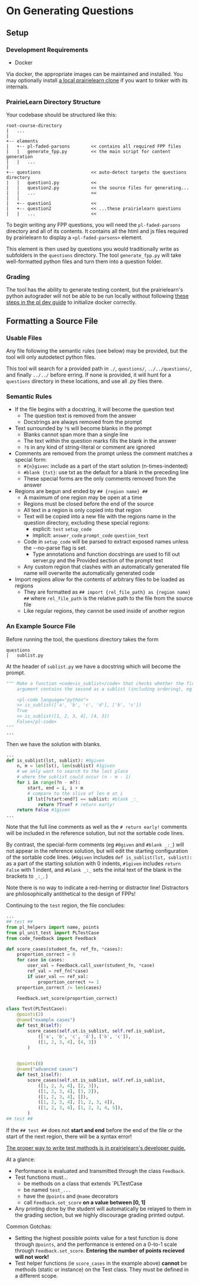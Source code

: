 # On Generating Questions

## Setup

### Development Requirements

- Docker

Via docker, the appropriate images can be maintained and installed. 
You may optionally install [a local prairielearn clone](https://github.com/PrairieLearn/PrairieLearn) if you want to tinker with its internals.


### PrairieLearn Directory Structure

Your codebase should be structured like this:
```
root-course-directory
|   ...
|
+-- elements
|   +-- pl-faded-parsons        << contains all required FPP files
|   |   generate_fpp.py         << the main script for content generation
|   |   ...
|
+-- questions                   << auto-detect targets the questions directory
|   |   question1.py            <<
|   |   question2.py            << the source files for generating...
|   |   ...                     <<
|   |
|   +-- question1               <<
|   +-- question2               << ...these prairielearn questions
|   |   ...                     <<
```

To begin writing any FPP questions, you will need the `pl-faded-parsons` directory and all of its contents. 
It contains all the html and js files required by prairielearn to display a `<pl-faded-parsons>` element.

This element is then used by questions you would traditionally write as subfolders in the `questions` directory. 
The tool `generate_fpp.py` will take well-formatted python files and turn them into a question folder.

### Grading

The tool has the ability to generate testing content, but the prairielearn's python autograder will not be able to be run locally without following [these steps in the pl dev guide](https://prairielearn.readthedocs.io/en/latest/externalGrading/#running-locally-for-development) to initialize docker correctly.

## Formatting a Source File

### Usable Files

Any file following the semantic rules (see below) may be provided, but the tool will only autodetect python files.

This tool will search for a provided path in `./`, `questions/`, `../../questions/`, and finally `../../` before erring.
If none is provided, it will hunt for a `questions` directory in these locations, and use all .py files there.
 
### Semantic Rules
 - If the file begins with a docstring, it will become the question text
     - The question text is removed from the answer
     - Docstrings are always removed from the prompt
 - Text surrounded by `?`s will become blanks in the prompt
     - Blanks cannot span more than a single line
     - The text within the question marks fills the blank in the answer
     - `?`s in any kind of string-literal or comment are ignored
 - Comments are removed from the prompt unless the comment matches a special form: 
     - `#{n}given`: include as a part of the start solution (n-times-indented)
     - `#blank {txt}`: use txt as the default for a blank in the preceding line
     - These special forms are the only comments removed from the answer
 - Regions are begun and ended by `## {region name} ##`
     - A maximum of one region may be open at a time
     - Regions must be closed before the end of the source
     - All text in a region is only copied into that region
     - Text will be copied into a new file with the regions name in the
       question directory, excluding these special regions:
         - explicit: `test` `setup_code`
         - implicit: `answer_code` `prompt_code` `question_text`
     - Code in `setup_code` will be parsed to extract exposed names unless the --no-parse
       flag is set. 
         - Type annotations and function docstrings are used to fill out server.py and the Provided section of the prompt text
     - Any custom region that clashes with an automatically generated file name
       will overwrite the automatically generated code
 - Import regions allow for the contents of arbitrary files to be loaded as regions
     - They are formatted as `## import {rel_file_path} as {region name} ##`
        where `rel_file_path` is the relative path to the file from the source file
     - Like regular regions, they cannot be used inside of another region

### An Example Source File

Before running the tool, the questions directory takes the form
```
questions
|   sublist.py
```

At the header of `sublist.py` we have a docstring which will become the prompt.
``` python
""" Make a function <code>is_sublist</code> that checks whether the first
    argument contains the second as a sublist (including ordering), eg

    <pl-code language="python">
    >> is_sublist(['a', 'b', 'c', 'd'], ['b', 'c'])
    True
    >> is_sublist([1, 2, 3, 4], [4, 3])
    False</pl-code>
"""
...
```

Then we have the solution with blanks.
``` python
...
def is_sublist(lst, sublist): #0given
    n, m = len(lst), len(sublist) #1given
    # we only want to search to the last place
    # where the sublist could occur (n - m - 1)
    for i in range(?n - m?):
        start, end = i, i + m
        # compare to the slice of len m at i
        if lst[?start:end?] == sublist: #blank _:_
            return ?True? # return early!
    return False #1given
...
```

Note that the full line comments as well as the `# return early!` comments will be included in the reference solution, but not the sortable code lines.

By contrast, the special-form comments (eg `#0given` and `#blank _:_`) will not appear in the reference solution, but will edit the starting configuration of the sortable code lines.
(`#0given` includes `def is_sublist(lst, sublist):` as a part of the starting solution with 0 indents, `#1given` includes `return False` with 1 indent, and `#blank _:_` sets the inital text of the blank in the brackets to `_:_`. )

Note there is no way to indicate a red-herring or distractor line! 
Distractors are philosophically  antithetical to the design of FPPs!

Continuing to the `test` region, the file concludes:
``` python
...
## test ##
from pl_helpers import name, points
from pl_unit_test import PLTestCase
from code_feedback import Feedback

def score_cases(student_fn, ref_fn, *cases):
    proportion_correct = 0
    for case in cases:
        user_val = Feedback.call_user(student_fn, *case)
        ref_val = ref_fn(*case)
        if user_val == ref_val:
            proportion_correct += 1
    proportion_correct /= len(cases)

    Feedback.set_score(proportion_correct)

class Test(PLTestCase):
    @points(2)
    @name("example cases")
    def test_0(self):
        score_cases(self.st.is_sublist, self.ref.is_sublist,
            (['a', 'b', 'c', 'd'], ['b', 'c']),
            ([1, 2, 3, 4], [4, 3])
        )

    
    @points(8)
    @name("advanced cases")
    def test_1(self):
        score_cases(self.st.is_sublist, self.ref.is_sublist,
            ([1, 2, 3, 4], [2, 3]),
            ([1, 2, 3, 4], [3, 2]),
            ([1, 2, 3, 4], []),
            ([1, 2, 3, 4], [1, 2, 3, 4]),
            ([1, 2, 3, 4], [1, 2, 3, 4, 5]),
        )
## test ##
```
If the `## test ##` does not **start and end** before the end of the file or the start of the next region, there will be a syntax error!

[The proper way to write test methods is in prairielearn's developer guide.](https://prairielearn.readthedocs.io/en/latest/python-grader/#teststestpy)

At a glance:
 - Performance is evaluated and transmitted through the class `Feedback`.
 - Test functions must...
     - be methods on a class that extends `PLTestCase
     - be named `test_...`
     - have the `@points` and `@name` decorators
     - call `Feedback.set_score` **on a value between [0, 1]**
 - Any printing done by the student will automatically be relayed to them in the grading section, but we highly discourage grading printed output.

Common Gotchas:
 - Setting the highest possible points value for a test function is done through `@points`, and the performance is entered on a 0-to-1 scale through `Feedback.set_score`. 
 **Entering the number of points recieved will not work!**
 - Test helper functions (ie `score_cases` in the example above) **cannot** be methods (static or instance) on the Test class. 
 They must be defined in a different scope.
